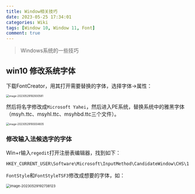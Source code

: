 ```yaml
---
title: Window相关技巧
date: 2023-05-25 17:34:01
categories: Wiki
tags: [Window 10, Window 11, Font]
comment: true
---
```


> Windows系统的一些技巧

<!--more-->

## win10 修改系统字体

下载FontCreator，用其打开需要替换的字体，选择字体->属性：

<img src="https://cdn.jsdelivr.net/gh/Dionysen/BlogCDN@main/img/image-20230529192930581.png" alt="image-20230529192930581" style="zoom:50%;" />

然后将名字修改成`Microsoft Yahei`，然后进入PE系统，替换系统中的雅黑字体（msyh.ttc、msyhl.ttc、msyhbd.ttc三个文件）。

<img src="https://cdn.jsdelivr.net/gh/Dionysen/BlogCDN@main/img/image-20230529193004835.png" alt="image-20230529193004835" style="zoom:50%;" />

### 修改输入法候选字的字体

Win+r输入`regedit`打开注册表编辑器，找到如下：

```
HKEY_CURRENT_USER\Software\Microsoft\InputMethod\CandidateWindow\CHS\1
```

`FontStyle`和`FontStyleTSF3`修改成想要的字体，如：

<img src="https://cdn.jsdelivr.net/gh/Dionysen/BlogCDN@main/img/image-20230529192738123.png" alt="image-20230529192738123" style="zoom:67%;" />